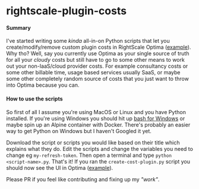 # rightscale-plugin-costs

#### Summary
I've started writing some *kinda* all-in-on Python scripts that let you create/modify/remove custom plugin costs in RightScale Optima ([example](https://i.imgur.com/z58NJNB.png)). Why tho? Well, say you currently use Optima as your single source of truth for all your *cloudy* costs but still have to go to some other means to work out your non-IaaS/cloud provider costs. For example consultancy costs or some other billable time, usage based services usually SaaS, or maybe some other completely random source of costs that you just want to throw into Optima because you can. 

#### How to use the scripts
So first of all I assume you're using MacOS or Linux and you have Python installed. If you're using Windows you should hit up [bash for Windows]( https://msdn.microsoft.com/en-au/commandline/wsl/about) or maybe spin up an Alpine container with Docker. There's probably an easier way to get Python on Windows but I haven't Googled it yet.

Download the script or scripts you would like based on their title which explains what they do. Edit the scripts and change the variables you need to change eg `my-refresh-token`. Then open a terminal and type `python <script-name>.py`. That's it! If you ran the `create-cost-plugin.py` script you should now see the UI in Optima ([example](https://i.imgur.com/z58NJNB.png)).

Please PR if you feel like contributing and fixing up my *"work"*.
